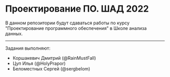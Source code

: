 # Проектирование ПО. ШАД 2022

В данном репозитории будут сдаваться работы по курсу "Проектирование программного обеспечения" в Школе анализа данных.

---

Задания выполняют:
* Коршакевич Дмитрий (@RainMustFall)
* Цуп Илья (@HolyPrapor)
* Беломестных Сергей (@sergbelom)
